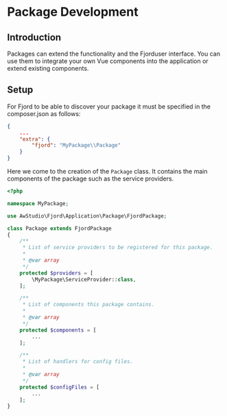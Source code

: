 # Package Development

## Introduction

Packages can extend the functionality and the Fjorduser interface. You can use them to integrate your own Vue components into the application or extend existing components.

## Setup

For Fjord to be able to discover your package it must be specified in the composer.json as follows:

```json
{
    ...
    "extra": {
        "fjord": "MyPackage\\Package"
    }
}
```

Here we come to the creation of the `Package` class. It contains the main components of the package such as the service providers.

```php
<?php

namespace MyPackage;

use AwStudio\Fjord\Application\Package\FjordPackage;

class Package extends FjordPackage
{
    /**
     * List of service providers to be registered for this package.
     * 
     * @var array
     */
    protected $providers = [
        \MyPackage\ServiceProvider::class,
    ];

    /**
     * List of components this package contains.
     * 
     * @var array
     */
    protected $components = [
        ...
    ];

    /**
     * List of handlers for config files.
     * 
     * @var array
     */
    protected $configFiles = [
        ...
    ];
}
```